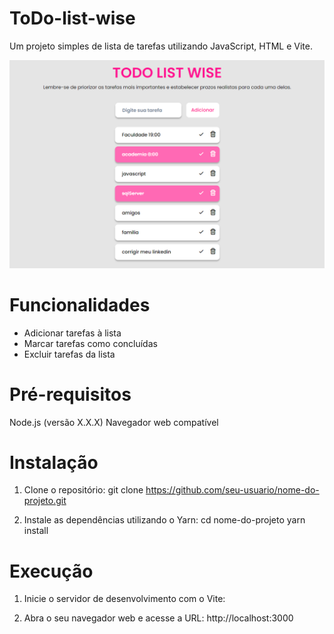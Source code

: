 # ToDo-list-wise

Um projeto simples de lista de tarefas
 utilizando JavaScript, HTML e Vite.

 ![descrição da imagem](./prototipo.png)

 # Funcionalidades

* Adicionar tarefas à lista
* Marcar tarefas como concluídas
* Excluir tarefas da lista

# Pré-requisitos
Node.js (versão X.X.X)
Navegador web compatível

# Instalação 

1. Clone o repositório:
git clone https://github.com/seu-usuario/nome-do-projeto.git

2. Instale as dependências utilizando o Yarn:
cd nome-do-projeto
yarn install

# Execução
1. Inicie o servidor de desenvolvimento com o Vite:

2. Abra o seu navegador web e acesse a URL:
http://localhost:3000
